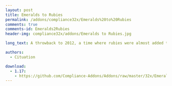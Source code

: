 ```yaml
---
layout: post
title: Emeralds to Rubies
permalink: /addons/compliance32x/Emeralds%20to%20Rubies
comments: true
comments-id: Emeralds2Rubies
header-img: compliance32x/addons/Emeralds to Rubies.jpg

long_text: A throwback to 2012, a time where rubies were almost added to the game before a developer with deuteranopia objected to the idea. <br><br> This pack was created for Compliance 32x on Java Edition 1.17

authors:
  - Cituation

download:
  - 1.17:
    - https://github.com/Compliance-Addons/Addons/raw/master/32x/Emeralds%20to%20Rubies/Emeralds_to_Rubies_32x_1.17.zip
---
```

